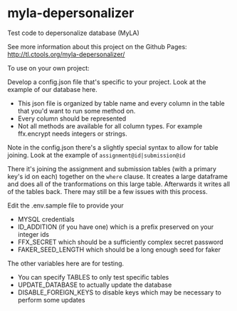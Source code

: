# myla-depersonalizer
Test code to depersonalize database (MyLA)

See more information about this project on the Github Pages:
http://tl.ctools.org/myla-depersonalizer/

To use on your own project:

Develop a config.json file that's specific to your project. Look at the example of our database here.
- This json file is organized by table name and every column in the table that you'd want to run some method on. 
- Every column should be represented
- Not all methods are available for all column types. For example ffx.encrypt needs integers or strings. 

Note in the config.json there's a slightly special syntax to allow for table joining. Look at the example of 
`assignment@id|submission@id`

There it's joining the assignment and submission tables (with a primary key's id on each) together on the `where` clause. It creates a large dataframe and does all of the tranformations on this large table. Afterwards it writes all of the tables back. There may still be a few issues with this process.

Edit the .env.sample file to provide your 
- MYSQL credentials
- ID_ADDITION (if you have one) which is a prefix preserved on your integer ids
- FFX_SECRET which should be a sufficiently complex secret password
- FAKER_SEED_LENGTH which should be a long enough seed for faker

The other variables here are for testing. 
- You can specify TABLES to only test specific tables
- UPDATE_DATABASE to actually update the database
- DISABLE_FOREIGN_KEYS to disable keys which may be necessary to perform some updates
